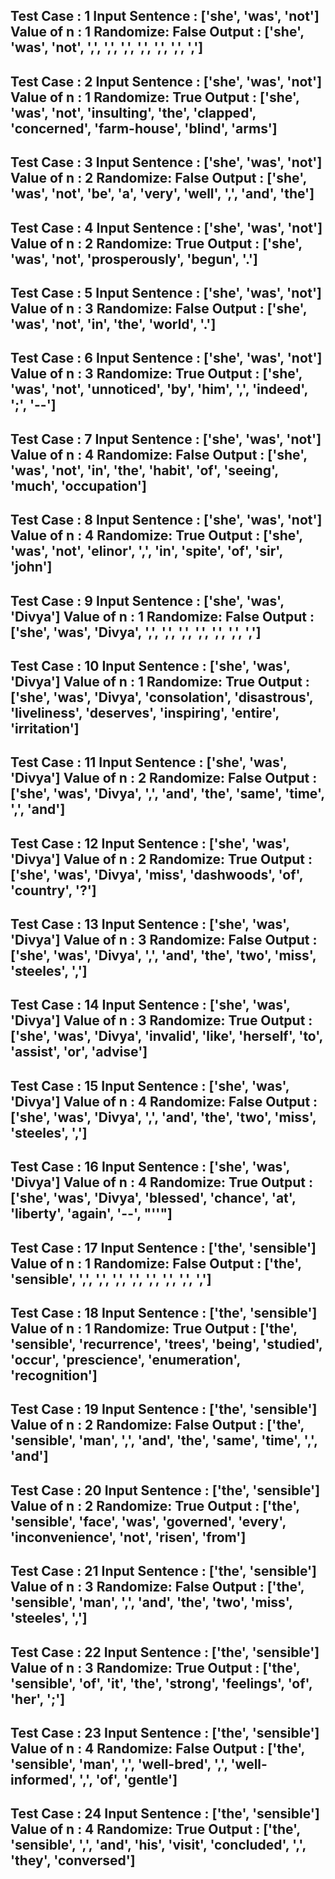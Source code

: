 Test Case :  1
Input Sentence : ['she', 'was', 'not']
Value of n : 1
Randomize: False
Output : ['she', 'was', 'not', ',', ',', ',', ',', ',', ',', ',']
-------------------------------------------------------------

Test Case :  2
Input Sentence : ['she', 'was', 'not']
Value of n : 1
Randomize: True
Output : ['she', 'was', 'not', 'insulting', 'the', 'clapped', 'concerned', 'farm-house', 'blind', 'arms']
-------------------------------------------------------------

Test Case :  3
Input Sentence : ['she', 'was', 'not']
Value of n : 2
Randomize: False
Output : ['she', 'was', 'not', 'be', 'a', 'very', 'well', ',', 'and', 'the']
-------------------------------------------------------------

Test Case :  4
Input Sentence : ['she', 'was', 'not']
Value of n : 2
Randomize: True
Output : ['she', 'was', 'not', 'prosperously', 'begun', '.']
-------------------------------------------------------------

Test Case :  5
Input Sentence : ['she', 'was', 'not']
Value of n : 3
Randomize: False
Output : ['she', 'was', 'not', 'in', 'the', 'world', '.']
-------------------------------------------------------------

Test Case :  6
Input Sentence : ['she', 'was', 'not']
Value of n : 3
Randomize: True
Output : ['she', 'was', 'not', 'unnoticed', 'by', 'him', ',', 'indeed', ';', '--']
-------------------------------------------------------------

Test Case :  7
Input Sentence : ['she', 'was', 'not']
Value of n : 4
Randomize: False
Output : ['she', 'was', 'not', 'in', 'the', 'habit', 'of', 'seeing', 'much', 'occupation']
-------------------------------------------------------------

Test Case :  8
Input Sentence : ['she', 'was', 'not']
Value of n : 4
Randomize: True
Output : ['she', 'was', 'not', 'elinor', ',', 'in', 'spite', 'of', 'sir', 'john']
-------------------------------------------------------------

Test Case :  9
Input Sentence : ['she', 'was', 'Divya']
Value of n : 1
Randomize: False
Output : ['she', 'was', 'Divya', ',', ',', ',', ',', ',', ',', ',']
-------------------------------------------------------------

Test Case :  10
Input Sentence : ['she', 'was', 'Divya']
Value of n : 1
Randomize: True
Output : ['she', 'was', 'Divya', 'consolation', 'disastrous', 'liveliness', 'deserves', 'inspiring', 'entire', 'irritation']
-------------------------------------------------------------

Test Case :  11
Input Sentence : ['she', 'was', 'Divya']
Value of n : 2
Randomize: False
Output : ['she', 'was', 'Divya', ',', 'and', 'the', 'same', 'time', ',', 'and']
-------------------------------------------------------------

Test Case :  12
Input Sentence : ['she', 'was', 'Divya']
Value of n : 2
Randomize: True
Output : ['she', 'was', 'Divya', 'miss', 'dashwoods', 'of', 'country', '?']
-------------------------------------------------------------

Test Case :  13
Input Sentence : ['she', 'was', 'Divya']
Value of n : 3
Randomize: False
Output : ['she', 'was', 'Divya', ',', 'and', 'the', 'two', 'miss', 'steeles', ',']
-------------------------------------------------------------

Test Case :  14
Input Sentence : ['she', 'was', 'Divya']
Value of n : 3
Randomize: True
Output : ['she', 'was', 'Divya', 'invalid', 'like', 'herself', 'to', 'assist', 'or', 'advise']
-------------------------------------------------------------

Test Case :  15
Input Sentence : ['she', 'was', 'Divya']
Value of n : 4
Randomize: False
Output : ['she', 'was', 'Divya', ',', 'and', 'the', 'two', 'miss', 'steeles', ',']
-------------------------------------------------------------

Test Case :  16
Input Sentence : ['she', 'was', 'Divya']
Value of n : 4
Randomize: True
Output : ['she', 'was', 'Divya', 'blessed', 'chance', 'at', 'liberty', 'again', '--', "''"]
-------------------------------------------------------------

Test Case :  17
Input Sentence : ['the', 'sensible']
Value of n : 1
Randomize: False
Output : ['the', 'sensible', ',', ',', ',', ',', ',', ',', ',', ',']
-------------------------------------------------------------

Test Case :  18
Input Sentence : ['the', 'sensible']
Value of n : 1
Randomize: True
Output : ['the', 'sensible', 'recurrence', 'trees', 'being', 'studied', 'occur', 'prescience', 'enumeration', 'recognition']
-------------------------------------------------------------

Test Case :  19
Input Sentence : ['the', 'sensible']
Value of n : 2
Randomize: False
Output : ['the', 'sensible', 'man', ',', 'and', 'the', 'same', 'time', ',', 'and']
-------------------------------------------------------------

Test Case :  20
Input Sentence : ['the', 'sensible']
Value of n : 2
Randomize: True
Output : ['the', 'sensible', 'face', 'was', 'governed', 'every', 'inconvenience', 'not', 'risen', 'from']
-------------------------------------------------------------

Test Case :  21
Input Sentence : ['the', 'sensible']
Value of n : 3
Randomize: False
Output : ['the', 'sensible', 'man', ',', 'and', 'the', 'two', 'miss', 'steeles', ',']
-------------------------------------------------------------

Test Case :  22
Input Sentence : ['the', 'sensible']
Value of n : 3
Randomize: True
Output : ['the', 'sensible', 'of', 'it', 'the', 'strong', 'feelings', 'of', 'her', ';']
-------------------------------------------------------------

Test Case :  23
Input Sentence : ['the', 'sensible']
Value of n : 4
Randomize: False
Output : ['the', 'sensible', 'man', ',', 'well-bred', ',', 'well-informed', ',', 'of', 'gentle']
-------------------------------------------------------------

Test Case :  24
Input Sentence : ['the', 'sensible']
Value of n : 4
Randomize: True
Output : ['the', 'sensible', ',', 'and', 'his', 'visit', 'concluded', ',', 'they', 'conversed']
-------------------------------------------------------------


